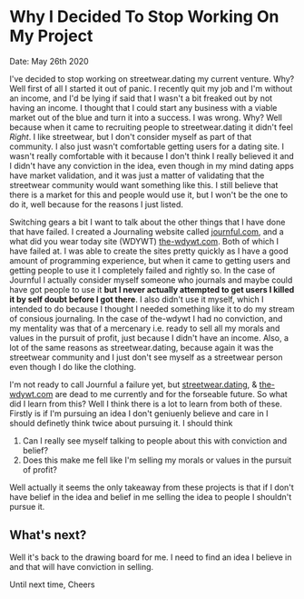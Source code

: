 # Why I Decided To Stop Working On My Project

Date: May 26th 2020

I've decided to stop working on streetwear.dating my current venture. Why? Well first of all I started it out of panic. I recently quit my job and I'm without an income, and I'd be lying if said that I wasn't a bit freaked out by not having an income. I thought that I could start any business with a viable market out of the blue and turn it into a success. I was wrong. Why? Well because when it came to recruiting people to streetwear.dating it didn't feel _Right_. I like streetwear, but I don't consider myself as part of that community. I also just wasn't comfortable getting users for a dating site. I wasn't really comfortable with it because I don't think I really believed it and I didn't have any conviction in the idea, even though in my mind dating apps have market validation, and it was just a matter of validating that the streetwear community would want something like this. I still believe that there is a market for this and people would use it, but I won't be the one to do it, well because for the reasons I just listed.

Switching gears a bit I want to talk about the other things that I have done that have failed. I created a Journaling website called [journful.com](https://journful.com), and a what did you wear today site (WDYWT) [the-wdywt.com](https://the-wdywt.com). Both of which I have failed at. I was able to create the sites pretty quickly as I have a good amount of programming experience, but when it came to getting users and getting people to use it I completely failed and rightly so. In the case of Journful I actually consider myself someone who journals and maybe could have got people to use it **but I never actually attempted to get users I killed it by self doubt before I got there**. I also didn't use it myself, which I intended to do because I thought I needed something like it to do my stream of consious journaling. In the case of the-wdywt I had no conviction, and my mentality was that of a mercenary i.e. ready to sell all my morals and values in the pursuit of profit, just because I didn't have an income. Also, a lot of the same reasons as streetwear.dating, because again it was the streetwear community and I just don't see myself as a streetwear person even though I do like the clothing.

I'm not ready to call Journful a failure yet, but [streetwear.dating](https://streetwear.dating), & [the-wdywt.com](https://the-wdywt.com) are dead to me currently and for the forseable future. So what did I learn from this? Well I think there is a lot to learn from both of these. Firstly is if I'm pursuing an idea I don't geniuenly believe and care in I should definetly think twice about pursuing it. I should think

1. Can I really see myself talking to people about this with conviction and belief?
1. Does this make me fell like I'm selling my morals or values in the pursuit of profit?

Well actually it seems the only takeaway from these projects is that if I don't have belief in the idea and belief in me selling the idea to people I shouldn't pursue it.

## What's next?

Well it's back to the drawing board for me. I need to find an idea I believe in and that will have conviction in selling.

Until next time,
Cheers
